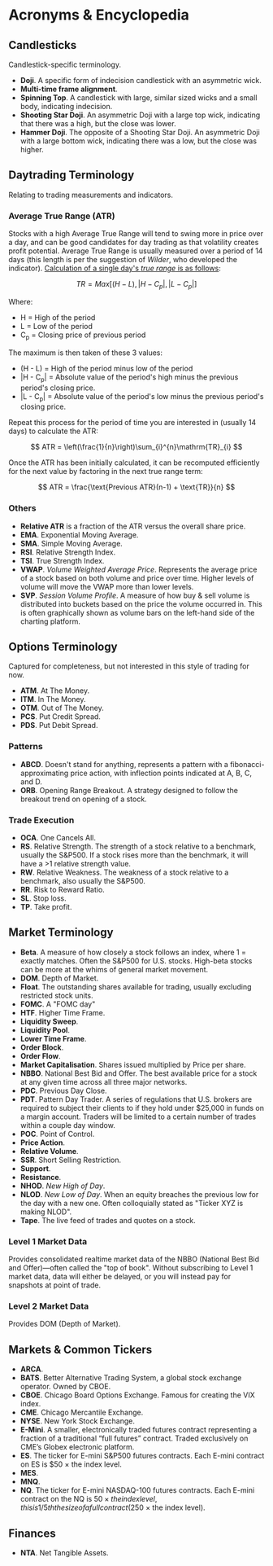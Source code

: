 # Acronyms & Encyclopedia

## Candlesticks

Candlestick-specific terminology.

- **Doji**. A specific form of indecision candlestick with an asymmetric wick.
- **Multi-time frame alignment**.
- **Spinning Top**. A candlestick with large, similar sized wicks and a small body, indicating indecision.
- **Shooting Star Doji**. An asymmetric Doji with a large top wick, indicating that there was a high, but the close was lower.
- **Hammer Doji**. The opposite of a Shooting Star Doji. An asymmetric Doji with a large bottom wick, indicating there was a low, but the close was higher.

## Daytrading Terminology

Relating to trading measurements and indicators.

### Average True Range (ATR)

Stocks with a high Average True Range will tend to swing more in price over a day, and can be good candidates for day trading as that volatility creates profit potential. Average True Range is usually measured over a period of 14 days (this length is per the suggestion of _Wilder_, who developed the indicator). [Calculation of a single day's _true range_ is as follows](https://www.investopedia.com/terms/a/atr.asp#toc-how-to-calculate-the-atr):

$$
TR = Max[(H-L), |H-C_{p}|, |L - C_{p}|]
$$

Where:

- H = High of the period
- L = Low of the period
- C<sub>p</sub> = Closing price of previous period

The maximum is then taken of these 3 values:

- (H - L) = High of the period minus low of the period
- |H - C<sub>p</sub>| = Absolute value of the period's high minus the previous period's closing price.
- |L - C<sub>p</sub>| = Absolute value of the period's low minus the previous period's closing price.

Repeat this process for the period of time you are interested in (usually 14 days) to calculate the ATR:

$$
ATR = \left(\frac{1}{n}\right)\sum_{i}^{n}\mathrm{TR}_{i}
$$

Once the ATR has been initially calculated, it can be recomputed efficiently for the next value by factoring in the next true range term:

$$
ATR = \frac{\text{Previous ATR}(n-1) + \text{TR}}{n}
$$

### Others
- **Relative ATR** is a fraction of the ATR versus the overall share price.
- **EMA**. Exponential Moving Average.
- **SMA**. Simple Moving Average.
- **RSI**. Relative Strength Index.
- **TSI**. True Strength Index.
- **VWAP**. *Volume Weighted Average Price*. Represents the average price of a stock based on both volume and price over time. Higher levels of volume will move the VWAP more than lower levels.
- **SVP**. *Session Volume Profile*. A measure of how buy & sell volume is distributed into buckets based on the price the volume occurred in. This is often graphically shown as volume bars on the left-hand side of the charting platform.

## Options Terminology

Captured for completeness, but not interested in this style of trading for now.

- **ATM**. At The Money.
- **ITM**. In The Money.
- **OTM**. Out of The Money.
- **PCS**. Put Credit Spread.
- **PDS**. Put Debit Spread.

### Patterns

- **ABCD**. Doesn't stand for anything, represents a pattern with a fibonacci-approximating price action, with inflection points indicated at A, B, C, and D.
- **ORB**. Opening Range Breakout. A strategy designed to follow the breakout trend on opening of a stock.

### Trade Execution

- **OCA**. One Cancels All.
- **RS**. Relative Strength. The strength of a stock relative to a benchmark, usually the S&P500. If a stock rises more than the benchmark, it will have a >1 relative strength value.
- **RW**. Relative Weakness. The weakness of a stock relative to a benchmark, also usually the S&P500.
- **RR**. Risk to Reward Ratio.
- **SL**. Stop loss.
- **TP**. Take profit.

## Market Terminology

- **Beta**. A measure of how closely a stock follows an index, where 1 = exactly matches. Often the S&P500 for U.S. stocks. High-beta stocks can be more at the whims of general market movement.
- **DOM**. Depth of Market.
- **Float**. The outstanding shares available for trading, usually excluding restricted stock units.
- **FOMC**. A "FOMC day"
- **HTF**. Higher Time Frame.
- **Liquidity Sweep**.
- **Liquidity Pool**.
- **Lower Time Frame**.
- **Order Block**.
- **Order Flow**.
- **Market Capitalisation**. Shares issued multiplied by Price per share.
- **NBBO**. National Best Bid and Offer. The best available price for a stock at any given time across all three major networks.
- **PDC**. Previous Day Close.
- **PDT**. Pattern Day Trader. A series of regulations that U.S. brokers are required to subject their clients to if they hold under $25,000 in funds on a margin account. Traders will be limited to a certain number of trades within a couple day window.
- **POC**. Point of Control.
- **Price Action**.
- **Relative Volume**.
- **SSR**. Short Selling Restriction.
- **Support**.
- **Resistance**.
- **NHOD**. *New High of Day*.
- **NLOD**. *New Low of Day*. When an equity breaches the previous low for the day with a new one. Often colloquially stated as "Ticker XYZ is making NLOD".
- **Tape**. The live feed of trades and quotes on a stock.

### Level 1 Market Data

Provides consolidated realtime market data of the NBBO (National Best Bid and Offer)—often called the "top of book". Without subscribing to Level 1 market data, data will either be delayed, or you will instead pay for snapshots at point of trade.

### Level 2 Market Data

Provides DOM (Depth of Market).

## Markets & Common Tickers

- **ARCA**.
- **BATS**. Better Alternative Trading System, a global stock exchange operator. Owned by CBOE.
- **CBOE**. Chicago Board Options Exchange. Famous for creating the VIX index.
- **CME**. Chicago Mercantile Exchange.
- **NYSE**. New York Stock Exchange.
- **E-Mini**. A smaller, electronically traded futures contract representing a fraction of a traditional “full futures” contract. Traded exclusively on CME’s Globex electronic platform.
- **ES**. The ticker for E-mini S&P500 futures contracts. Each E-mini contract on ES is $50 × the index level.
- **MES**.
- **MNQ**.
- **NQ**. The ticker for E-mini NASDAQ-100 futures contracts. Each E-mini contract on the NQ is $50 × the index level, this is 1/5th the size of a full contract ($250 × the index level).

## Finances

- **NTA**. Net Tangible Assets.
